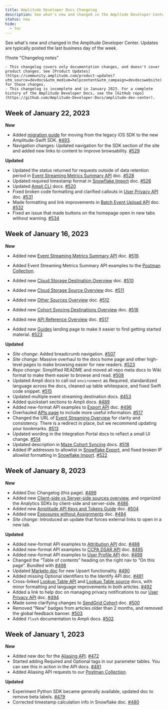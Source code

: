 ```yaml
---
title: Amplitude Developer Docs Changelog
description: See what's new and changed in the Ampltude Developer Center!
status: new
hide:
  - toc
---
```

<!-- Turn off linting rules that don't apply here -->
<!-- vale Amplitude.Headings = NO --> 
<!-- vale Amplitude.We = NO -->
<!-- vale Amplitude.Passive = NO -->
<!-- vale Amplitude.Adverbs = NO -->
<!-- markdownlint-disable MD036 -->
<!-- / End linting rules -->

See what's new and changed in the Amplitude Developer Center. Updates are typically posted the last business day of the week.

!!!note "Changelog notes"

    - This changelog covers only documentation changes, and doesn't cover product changes. See [Product Updates](https://community.amplitude.com/product-updates?utm_source=devdocs&utm_medium=helpcontent&utm_campaign=devdocswebsite) for those changes.
    - This changelog is incomplete and in January 2023. For a complete history of the Amplitude Developer Docs, see the [GitHub repo](https://github.com/Amplitude-Developer-Docs/amplitude-dev-center).

## Week of January 22, 2023

**New**

- Added [migration guide](/data/sdks/ios-swift/migration/) for moving from the legacy iOS SDK to the new Amplitude-Swift SDK. [#493](https://github.com/Amplitude-Developer-Docs/amplitude-dev-center/pull/493). 
- Navigation changes: Updated navigation for the SDK section of the site and added new links to content to improve browsability. [#529](https://github.com/Amplitude-Developer-Docs/amplitude-dev-center/pull/529)

**Updated**

- Updated the status returned for requests outside of data retention period in [Event Streaming Metrics Summary API](../analytics/apis/event-streaming-metrics-summary-api) doc. [#528](https://github.com/Amplitude-Developer-Docs/amplitude-dev-center/pull/528)
- Updated required timestamp format in [Snowflake Import](../data/sources/snowflake) doc. [#526](https://github.com/Amplitude-Developer-Docs/amplitude-dev-center/pull/526)
- Updated [Ampli CLI](../data/ampli/cli) docs. [#520](https://github.com/Amplitude-Developer-Docs/amplitude-dev-center/pull/520)
- Fixed broken code formatting and clarified callouts in [User Privacy API](../analytics/apis/user-privacy-api) doc. [#531](https://github.com/Amplitude-Developer-Docs/amplitude-dev-center/pull/531)
- Made formatting and link improvements in [Batch Event Upload API](../analytics/apis/batch-event-upload-api) doc. [#532](https://github.com/Amplitude-Developer-Docs/amplitude-dev-center/pull/532)
- Fixed an issue that made buttons on the homepage open in new tabs without warning. [#534](https://github.com/Amplitude-Developer-Docs/amplitude-dev-center/pull/534)

## Week of January 16, 2023

**New** 

- Added new [Event Streaming Metrics Summary API](../analytics/apis/event-streaming-metrics-summary-api) doc. [#519](https://github.com/Amplitude-Developer-Docs/amplitude-dev-center/pull/519).
- Added Event Streaming Metrics Summary API examples to the [Postman Collection](https://www.postman.com/amplitude-dev-docs/workspace/amplitude-developers/overview). 

- Added new [Cloud Storage Destination Overview](../data/destination-cloud-storage-overview) doc. [#510](https://github.com/Amplitude-Developer-Docs/amplitude-dev-center/pull/510)
- Added new [Cloud Storage Source Overview](../data/source-cloud-storage-overview) doc. [#511](https://github.com/Amplitude-Developer-Docs/amplitude-dev-center/pull/511)
- Added new [Other Sources Overview](../data/source-other-overview) doc. [#512](https://github.com/Amplitude-Developer-Docs/amplitude-dev-center/pull/512)
- Added new [Cohort Syncing Destinations Overview](../data/destination-cohort-overview) doc. [#516](https://github.com/Amplitude-Developer-Docs/amplitude-dev-center/pull/516)
- Added new [API Reference Overview](../analytics/api-reference-overview) doc. [#517](https://github.com/Amplitude-Developer-Docs/amplitude-dev-center/pull/517)
- Added new [Guides](../guides) landing page to make it easier to find getting started material. [#523](https://github.com/Amplitude-Developer-Docs/amplitude-dev-center/pull/523)

**Updated**

- *Site change*: Added breadcrumb navigation. [#507](https://github.com/Amplitude-Developer-Docs/amplitude-dev-center/pull/507)
- *Site change*: Massive overhaul to the docs home page and other high-level pages to make browsing easier for new readers. [#523](https://github.com/Amplitude-Developer-Docs/amplitude-dev-center/pull/523)
- *Repo change*: Simplified README and moved all repo meta docs to Wiki format to make them easier to browse and read. [#508](https://github.com/Amplitude-Developer-Docs/amplitude-dev-center/pull/508)
- Updated Ampli docs to call out `environment` as Required, standardized language across the docs, cleaned up table whitespace, and fixed Swift code snippet. [#515](https://github.com/Amplitude-Developer-Docs/amplitude-dev-center/pull/515/files)
- Updated multiple event streaming destination docs. [#453](https://github.com/Amplitude-Developer-Docs/amplitude-dev-center/pull/453)
- Added quickstart sections to Ampli docs. [#489](https://github.com/Amplitude-Developer-Docs/amplitude-dev-center/pull/489) 
- Added new-format API examples to [Export API](../analytics/apis/export-api) doc. [#496](https://github.com/Amplitude-Developer-Docs/amplitude-dev-center/pull/496)
- Overhauled [APIs page](../analytics/apis) to include more useful information. [#517](https://github.com/Amplitude-Developer-Docs/amplitude-dev-center/pull/517)
- Changed the URL of [Event Streaming Overview](../data/destination-event-streaming-overview) for clarity and consistency. There is a redirect in place, but we recommend updating your bookmarks. [#513](https://github.com/Amplitude-Developer-Docs/amplitude-dev-center/pull/513)
- Updated wording in the Integration Portal docs to reflect a small UI change. [#514](https://github.com/Amplitude-Developer-Docs/amplitude-dev-center/pull/514)
- Updated description in [Maze Cohort Syncing](../data/destinations/maze-cohort) docs. [#518](https://github.com/Amplitude-Developer-Docs/amplitude-dev-center/pull/518)
- Added IP addresses to allowlist in [Snowflake Export](../data/destinations/snowflake), and fixed broken IP allowlist formatting in [Snowflake Import](../data/sources/snowflake). [#522](https://github.com/Amplitude-Developer-Docs/amplitude-dev-center/pull/522)

## Week of January 8, 2023

**New** 

- Added Doc Changelog (this page). [#499](https://github.com/Amplitude-Developer-Docs/amplitude-dev-center/pull/499)
- Added new [Client-side vs Server-side sources overview](../data/sources/client-side-vs-server-side/), and organized the Analytics SDKs by client-side and server-side. [#486](https://github.com/Amplitude-Developer-Docs/amplitude-dev-center/pull/486)
- Added new [Amplitude API Keys and Tokens Guide](../guides/amplitude-keys-guide) doc. [#504](https://github.com/Amplitude-Developer-Docs/amplitude-dev-center/pull/504)
- Added new [Exposures without Assignments](../experiment/guides/troubleshooting/exposures-without-assignments/) doc. [#484](https://github.com/Amplitude-Developer-Docs/amplitude-dev-center/pull/484)
- *Site change*: Introduced an update that forces external links to open in a new tab.

**Updated** 

- Added new-format API examples to [Attribution API](../analytics/apis/attribution-api) doc. [#488](https://github.com/Amplitude-Developer-Docs/amplitude-dev-center/pull/488)
- Added new-format API examples to [CCPA DSAR API](../analytics/apis/ccpa-dsar-api) doc. [#495](https://github.com/Amplitude-Developer-Docs/amplitude-dev-center/pull/495)
- Added new-format API examples to [User Profile API](../analytics/apis/user-profile-api) doc. [#498](https://github.com/Amplitude-Developer-Docs/amplitude-dev-center/pull/498)
- Changed the “Table of contents” heading on the right nav to “On this page”. Bundled with [#498](https://github.com/Amplitude-Developer-Docs/amplitude-dev-center/pull/498)
- Updated [Marketo doc](../data/destinations/marketo-cohort) for new Upsert functionality. [#490](https://github.com/Amplitude-Developer-Docs/amplitude-dev-center/pull/490)
- Added missing Optional identifiers to the Identify API doc. [#491](https://github.com/Amplitude-Developer-Docs/amplitude-dev-center/pull/491)
- Cross-linked [Lookup Table API](../analytics/apis/lookup-tables-api) and [Lookup Table source](../data/sources/lookup-table) docs, with minor formatting and language improvements in both articles. [#492](https://github.com/Amplitude-Developer-Docs/amplitude-dev-center/pull/492)
- Added a link to help doc on managing privacy notifications to our [User Privacy API](../analytics/apis/user-privacy-api) doc. [#494](https://github.com/Amplitude-Developer-Docs/amplitude-dev-center/pull/494)
- Made some clarifying changes to [SendGrid Cohort](../data/destinations/sendgrid-cohort) doc. [#500](https://github.com/Amplitude-Developer-Docs/amplitude-dev-center/pull/500)
- Removed "New" badges from articles older than 2 months, and removed the global feedback banner. [#503](https://github.com/Amplitude-Developer-Docs/amplitude-dev-center/pull/503)
- Added `flush` documentation to Ampli docs. [#502](https://github.com/Amplitude-Developer-Docs/amplitude-dev-center/pull/502)

## Week of January 1, 2023

**New**

- Added new doc for the [Aliasing API](../analytics/apis/aliasing-api). [#472](https://github.com/Amplitude-Developer-Docs/amplitude-dev-center/pull/472)
- Started adding <span class="required">Required</span> and <span class="optional">Optional</span> tags in our parameter tables. You can see this in action in the API docs. [#481](https://github.com/Amplitude-Developer-Docs/amplitude-dev-center/pull/481)
- Added Aliasing API requests to our [Postman Collection](https://www.postman.com/amplitude-dev-docs/workspace/amplitude-developers/overview). 

**Updated**

- Experiment Python SDK became generally available, updated doc to remove beta labels. [#479](https://github.com/Amplitude-Developer-Docs/amplitude-dev-center/pull/479)
- Corrected timestamp calculation info in Snowflake doc. [#480](https://github.com/Amplitude-Developer-Docs/amplitude-dev-center/pull/480)